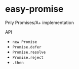 # easy-promise
Pnly Promises/A+ implementation

API
 - `new Promise`
 - `Promise.defer`
 - `Promise.resolve`
 - `Promise.reject`
 - `.then`
